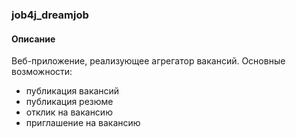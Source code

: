 ### job4j_dreamjob

#### Описание

Веб-приложение, реализующее агрегатор вакансий. Основные возможности:
- публикация вакансий
- публикация резюме
- отклик на вакансию
- приглашение на вакансию

